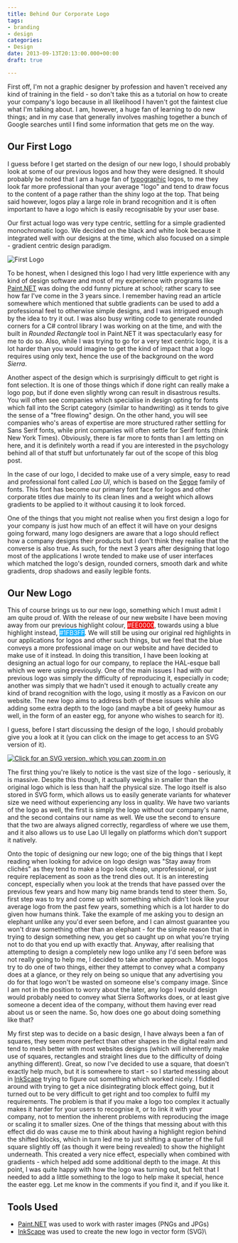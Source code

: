 ```yaml
---
title: Behind Our Corporate Logo
tags:
- branding
- design
categories:
- Design
date: 2013-09-13T20:13:00.000+00:00
draft: true

---
```

First off, I'm not a graphic designer by profession and haven't received any kind of training in the field -
so don't take this as a tutorial on how to create your company's logo because in all likelihood I haven't got
the faintest clue what I'm talking about. I am, however, a huge fan of learning to do new things; and in my case
that generally involves mashing together a bunch of Google searches until I find some information that gets me on the way.

<!--more-->


## Our First Logo
I guess before I get started on the design of our new logo, I should probably look at some of our previous logos and how
they were designed. It should probably be noted that I am a huge fan of [typographic](http://en.wikipedia.org/wiki/Typography)
logos, to me they look far more professional than your average "logo" and tend to draw focus to the content of a page rather
than the shiny logo at the top. That being said however, logos play a large role in brand recognition and it is often important
to have a logo which is easily recognisable by your user base.

Our first actual logo was very type centric, settling for a simple gradiented monochromatic logo. We decided on the
black and white look because it integrated well with our designs at the time, which also focused on a simple - gradient
centric design paradigm.

![First Logo](https://cdn.sierrasoftworks.com/logos/old_logo.png)

To be honest, when I designed this logo I had very little experience with any kind of design software and most of my
experience with programs like [Paint.NET](http://www.getpaint.net/) was doing the odd funny picture at school; rather
scary to see how far I've come in the 3 years since. I remember having read an article somewhere which mentioned that
subtle gradients can be used to add a professional feel to otherwise simple designs, and I was intrigued enough by the idea
to try it out. I was also busy writing code to generate rounded corners for a C# control library I was working on at the time,
and with the built in *Rounded Rectangle* tool in Paint.NET it was spectacularly easy for me to do so. Also, while I was
trying to go for a very text centric logo, it is a lot harder than you would imagine to get the kind of impact that a logo
requires using only text, hence the use of the background on the word *Sierra*. 

Another aspect of the design which is surprisingly difficult to get right is font selection. It is one of those things
which if done right can really make a logo pop, but if done even slightly wrong can result in disastrous results.
You will often see companies which specialise in design opting for fonts which fall into the Script category
(similar to handwriting) as it tends to give the sense of a "free flowing" design. On the other hand, you will see
companies who's areas of expertise are more structured rather settling for Sans Serif fonts, while print companies
will often settle for Serif fonts (think New York Times). Obviously, there is far more to fonts than I am letting on here,
and it is definitely worth a read if you are interested in the psychology behind all of that stuff but unfortunately far
out of the scope of this blog post.

In the case of our logo, I decided to make use of a very simple, easy to read and professional font called *Lao UI*,
which is based on the [Segoe](http://en.wikipedia.org/wiki/Segoe) family of fonts. This font has become our primary font
face for logos and other corporate titles due mainly to its clean lines and a weight which allows gradients to be applied
to it without causing it to look forced. 

One of the things that you might not realise when you first design a logo for your company is just how much of an effect it
will have on your designs going forward, many logo designers are aware that a logo should reflect how a company designs their
products but I don't think they realise that the converse is also true. As such, for the next 3 years after designing that logo
most of the applications I wrote tended to make use of user interfaces which matched the logo's design, rounded corners,
smooth dark and white gradients, drop shadows and easily legible fonts.

## Our New Logo
This of course brings us to our new logo, something which I must admit I am quite proud of. With the release of our new
website I have been moving away from our previous highlight colour, <span style="color:#fff;background:#e00;">#EE0000</span>,
towards using a blue highlight instead, <span style="color:#fff;background:#1fb3ff;">#1FB3FF</span>. We will still be using
our original red highlights in our applications for logos and other such things, but we feel that the blue conveys a more
professional image on our website and have decided to make use of it instead. In doing this transition, I have been looking
at designing an actual logo for our company, to replace the HAL-esque ball which we were using previously. 
One of the main issues I had with our previous logo was simply the difficulty of reproducing it, especially in code;
another was simply that we hadn't used it enough to actually create any kind of brand recognition with the logo,
using it mostly as a Favicon on our website. The new logo aims to address both of these issues while also adding
some extra depth to the logo (and maybe a bit of geeky humour as well, in the form of an easter egg, for anyone who
wishes to search for it).

I guess, before I start discussing the design of the logo, I should probably give you a look at it
(you can click on the image to get access to an SVG version of it).

[![Click for an SVG version, which you can zoom in on](https://cdn.sierrasoftworks.com/logos/logo_medium.png)](https://cdn.sierrasoftworks.com/logos/logo.svg)

The first thing you're likely to notice is the vast size of the logo - seriously, it is massive.
Despite this though, it actually weighs in smaller than the original logo which is less than half the physical size.
The logo itself is also stored in SVG form, which allows us to easily generate variants for whatever size we need without
experiencing any loss in quality. We have two variants of the logo as well, the first is simply the logo without our company's
name, and the second contains our name as well. We use the second to ensure that the two are always aligned correctly,
regardless of where we use them, and it also allows us to use Lao UI legally on platforms which don't support it natively.

Onto the topic of designing our new logo; one of the big things that I kept reading when looking for advice on logo design
was "Stay away from clichés" as they tend to make a logo look cheap, unprofessional, or just require replacement as soon
as the trend dies out. It is an interesting concept, especially when you look at the trends that have passed over the
previous few years and how many big name brands tend to steer them. So, first step was to try and come up with
something which didn't look like your average logo from the past few years, something which is a lot harder to do given how
humans think. Take the example of me asking you to design an elephant unlike any you'd ever seen before, and I can almost
guarantee you won't draw something other than an elephant - for the simple reason that in trying to design something new,
you get so caught up on what you're trying not to do that you end up with exactly that. Anyway, after realising that
attempting to design a completely new logo unlike any I'd seen before was not really going to help me, I decided to take
another approach. Most logos try to do one of two things, either they attempt to convey what a company does at a glance,
or they rely on being so unique that any advertising you do for that logo won't be wasted on someone else's company image.
Since I am not in the position to worry about the later, any logo I would design would probably need to convey what
Sierra Softworks does, or at least give someone a decent idea of the company, without them having ever read about us or
seen the name. So, how does one go about doing something like that?

My first step was to decide on a basic design, I have always been a fan of squares, they seem more perfect than other
shapes in the digital realm and tend to mesh better with most websites designs (which will inherently make use of squares,
rectangles and straight lines due to the difficulty of doing anything different). Great, so now I've decided to use a square,
that doesn't exactly help much, but it is somewhere to start - so I started messing about in [InkScape](http://inkscape.org/)
trying to figure out something which worked nicely. I fiddled around with trying to get a nice disintegrating block effect
going, but it turned out to be very difficult to get right and too complex to fulfil my requirements. The problem is that if
you make a logo too complex it actually makes it harder for your users to recognise it, or to link it with your company,
not to mention the inherent problems with reproducing the image or scaling it to smaller sizes. One of the things that
messing about with this effect did do was cause me to think about having a highlight region behind the shifted blocks,
which in turn led me to just shifting a quarter of the full square slightly off (as though it were being revealed) to
show the highlight underneath. This created a very nice effect, especially when combined with gradients - which helped add
some additional depth to the image. At this point, I was quite happy with how the logo was turning out, but felt that I
needed to add a little something to the logo to help make it special, hence the easter egg. Let me know in the comments
if you find it, and if you like it.

## Tools Used
* [Paint.NET](http://www.getpaint.net) was used to work with raster images (PNGs and JPGs)
* [InkScape](http://inkscape.org) was used to create the new logo in vector form (SVG)\